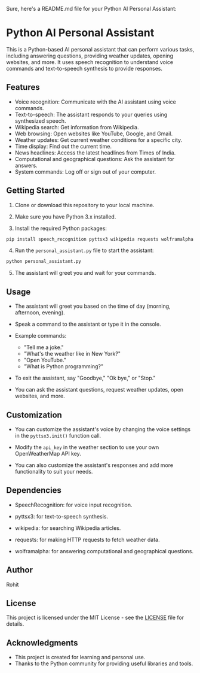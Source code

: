 Sure, here's a README.md file for your Python AI Personal Assistant:

# Python AI Personal Assistant

This is a Python-based AI personal assistant that can perform various tasks, including answering questions, providing weather updates, opening websites, and more. It uses speech recognition to understand voice commands and text-to-speech synthesis to provide responses.

## Features

- Voice recognition: Communicate with the AI assistant using voice commands.
- Text-to-speech: The assistant responds to your queries using synthesized speech.
- Wikipedia search: Get information from Wikipedia.
- Web browsing: Open websites like YouTube, Google, and Gmail.
- Weather updates: Get current weather conditions for a specific city.
- Time display: Find out the current time.
- News headlines: Access the latest headlines from Times of India.
- Computational and geographical questions: Ask the assistant for answers.
- System commands: Log off or sign out of your computer.

## Getting Started

1. Clone or download this repository to your local machine.

2. Make sure you have Python 3.x installed.

3. Install the required Python packages:

```bash
pip install speech_recognition pyttsx3 wikipedia requests wolframalpha
```

4. Run the `personal_assistant.py` file to start the assistant:

```bash
python personal_assistant.py
```

5. The assistant will greet you and wait for your commands.

## Usage

- The assistant will greet you based on the time of day (morning, afternoon, evening).

- Speak a command to the assistant or type it in the console.

- Example commands:
  - "Tell me a joke."
  - "What's the weather like in New York?"
  - "Open YouTube."
  - "What is Python programming?"

- To exit the assistant, say "Goodbye," "Ok bye," or "Stop."

- You can ask the assistant questions, request weather updates, open websites, and more.

## Customization

- You can customize the assistant's voice by changing the voice settings in the `pyttsx3.init()` function call.

- Modify the `api_key` in the weather section to use your own OpenWeatherMap API key.

- You can also customize the assistant's responses and add more functionality to suit your needs.

## Dependencies

- SpeechRecognition: for voice input recognition.

- pyttsx3: for text-to-speech synthesis.

- wikipedia: for searching Wikipedia articles.

- requests: for making HTTP requests to fetch weather data.

- wolframalpha: for answering computational and geographical questions.

## Author

Rohit

## License

This project is licensed under the MIT License - see the [LICENSE](LICENSE) file for details.

## Acknowledgments

- This project is created for learning and personal use.
- Thanks to the Python community for providing useful libraries and tools.
